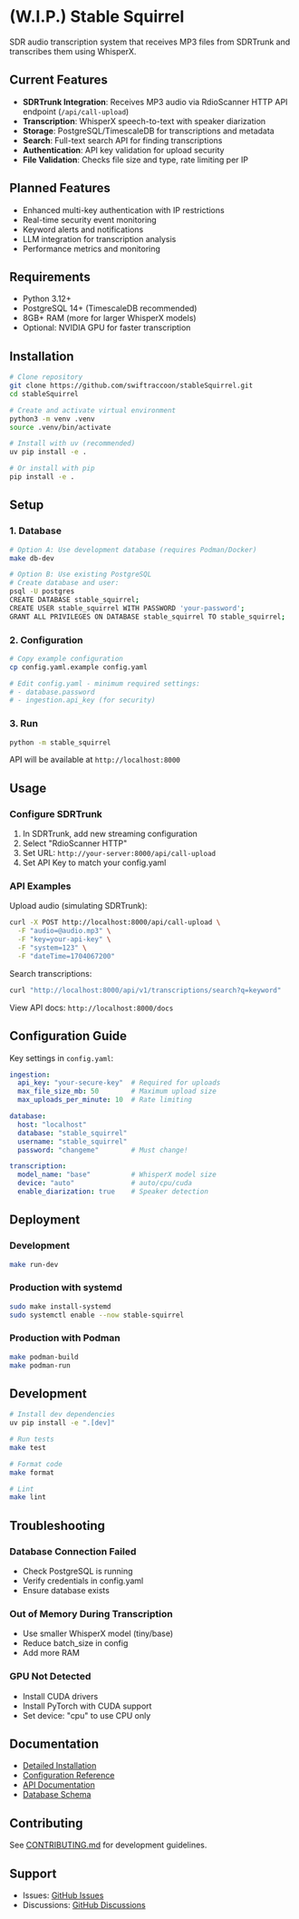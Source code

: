 # (W.I.P.) Stable Squirrel

SDR audio transcription system that receives MP3 files from SDRTrunk and transcribes them using WhisperX.

## Current Features

- **SDRTrunk Integration**: Receives MP3 audio via RdioScanner HTTP API endpoint (`/api/call-upload`)
- **Transcription**: WhisperX speech-to-text with speaker diarization
- **Storage**: PostgreSQL/TimescaleDB for transcriptions and metadata
- **Search**: Full-text search API for finding transcriptions
- **Authentication**: API key validation for upload security
- **File Validation**: Checks file size and type, rate limiting per IP

## Planned Features

- Enhanced multi-key authentication with IP restrictions
- Real-time security event monitoring
- Keyword alerts and notifications
- LLM integration for transcription analysis
- Performance metrics and monitoring

## Requirements

- Python 3.12+
- PostgreSQL 14+ (TimescaleDB recommended)
- 8GB+ RAM (more for larger WhisperX models)
- Optional: NVIDIA GPU for faster transcription

## Installation

```bash
# Clone repository
git clone https://github.com/swiftraccoon/stableSquirrel.git
cd stableSquirrel

# Create and activate virtual environment
python3 -m venv .venv
source .venv/bin/activate

# Install with uv (recommended)
uv pip install -e .

# Or install with pip
pip install -e .
```

## Setup

### 1. Database

```bash
# Option A: Use development database (requires Podman/Docker)
make db-dev

# Option B: Use existing PostgreSQL
# Create database and user:
psql -U postgres
CREATE DATABASE stable_squirrel;
CREATE USER stable_squirrel WITH PASSWORD 'your-password';
GRANT ALL PRIVILEGES ON DATABASE stable_squirrel TO stable_squirrel;
```

### 2. Configuration

```bash
# Copy example configuration
cp config.yaml.example config.yaml

# Edit config.yaml - minimum required settings:
# - database.password
# - ingestion.api_key (for security)
```

### 3. Run

```bash
python -m stable_squirrel
```

API will be available at `http://localhost:8000`

## Usage

### Configure SDRTrunk

1. In SDRTrunk, add new streaming configuration
2. Select "RdioScanner HTTP"
3. Set URL: `http://your-server:8000/api/call-upload`
4. Set API Key to match your config.yaml

### API Examples

Upload audio (simulating SDRTrunk):

```bash
curl -X POST http://localhost:8000/api/call-upload \
  -F "audio=@audio.mp3" \
  -F "key=your-api-key" \
  -F "system=123" \
  -F "dateTime=1704067200"
```

Search transcriptions:

```bash
curl "http://localhost:8000/api/v1/transcriptions/search?q=keyword"
```

View API docs: `http://localhost:8000/docs`

## Configuration Guide

Key settings in `config.yaml`:

```yaml
ingestion:
  api_key: "your-secure-key"  # Required for uploads
  max_file_size_mb: 50        # Maximum upload size
  max_uploads_per_minute: 10  # Rate limiting

database:
  host: "localhost"
  database: "stable_squirrel"
  username: "stable_squirrel"
  password: "changeme"        # Must change!

transcription:
  model_name: "base"          # WhisperX model size
  device: "auto"              # auto/cpu/cuda
  enable_diarization: true    # Speaker detection
```

## Deployment

### Development

```bash
make run-dev
```

### Production with systemd

```bash
sudo make install-systemd
sudo systemctl enable --now stable-squirrel
```

### Production with Podman

```bash
make podman-build
make podman-run
```

## Development

```bash
# Install dev dependencies
uv pip install -e ".[dev]"

# Run tests
make test

# Format code
make format

# Lint
make lint
```

## Troubleshooting

### Database Connection Failed

- Check PostgreSQL is running
- Verify credentials in config.yaml
- Ensure database exists

### Out of Memory During Transcription

- Use smaller WhisperX model (tiny/base)
- Reduce batch_size in config
- Add more RAM

### GPU Not Detected

- Install CUDA drivers
- Install PyTorch with CUDA support
- Set device: "cpu" to use CPU only

## Documentation

- [Detailed Installation](docs/INSTALLATION.md)
- [Configuration Reference](docs/CONFIGURATION.md)
- [API Documentation](docs/API_REFERENCE.md)
- [Database Schema](docs/DATABASE_DESIGN.md)

## Contributing

See [CONTRIBUTING.md](CONTRIBUTING.md) for development guidelines.

## Support

- Issues: [GitHub Issues](https://github.com/swiftraccoon/stableSquirrel/issues)
- Discussions: [GitHub Discussions](https://github.com/swiftraccoon/stableSquirrel/discussions)
